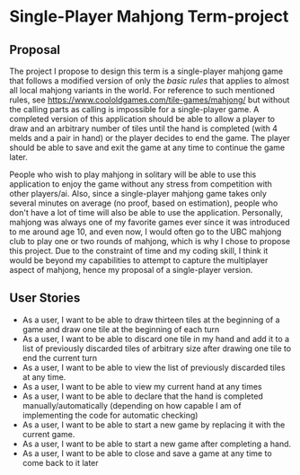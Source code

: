 # Single-Player Mahjong Term-project

## Proposal

The project I propose to design this term is a single-player mahjong game
that follows a modified version of only the *basic rules* that applies to almost all local mahjong variants 
in the world. For reference to such mentioned rules, see https://www.coololdgames.com/tile-games/mahjong/
but without the calling parts as calling is impossible for a single-player game. A completed version
of this application should be able to allow a player to draw and an arbitrary number of tiles
until the hand is completed (with 4 melds and a pair in hand) or the player decides to end the game. 
The player should be able to save and exit the game at any time to continue the game later.   

People who wish to play mahjong in solitary will be able to use this application to
enjoy the game without any stress from competition with other players/ai. Also, since a single-player
mahjong game takes only several minutes on average (no proof, based on estimation), 
people who don't have a lot of time will also be able to use the application. 
Personally, mahjong was always one of my favorite games ever since it was introduced to me 
around age 10, and even now, I would often go to the UBC
mahjong club to play one or two rounds of mahjong, which is why I chose to propose this project.
Due to the constraint of time and my coding skill, I think it would be beyond my capabilities to 
attempt to capture the multiplayer aspect of mahjong, hence my proposal of a single-player version.


## User Stories
- As a user, I want to be able to draw thirteen tiles at the beginning of a game 
and draw one tile at the beginning of each turn
- As a user, I want to be able to discard one tile in my hand and add it to a list of previously 
discarded tiles of arbitrary size after drawing one tile to end the current turn
- As a user, I want to be able to view the list of previously discarded tiles at any time.
- As a user, I want to be able to view my current hand at any times
- As a user, I want to be able to declare that the hand is completed manually/automatically
  (depending on how capable I am of implementing the code for automatic checking)
- As a user, I want to be able to start a new game by replacing it with the current game.
- As a user, I want to be able to start a new game after completing a hand.
- As a user, I want to be able to close and save a game at any time to come back to it later